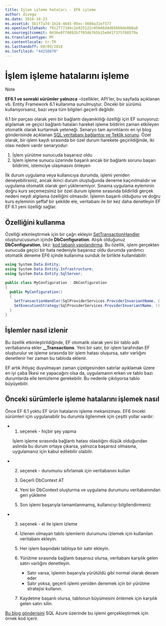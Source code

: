 ```yaml
---
title: İşlem işleme hataları - EF6 işleme
author: divega
ms.date: 2016-10-23
ms.assetid: 5b1f7a7d-1b24-4645-95ec-5608a31ef577
ms.openlocfilehash: f912777104c2e925122c05046d4d65660de8b8a8
ms.sourcegitcommit: 0d36e8ff0892b7f034b765b15e041f375f88579a
ms.translationtype: MT
ms.contentlocale: tr-TR
ms.lasthandoff: 09/09/2018
ms.locfileid: "44250870"
---
```

# <a name="handling-transaction-commit-failures"></a>İşlem işleme hatalarını işleme
> [!NOTE]
> **EF6.1 ve sonraki sürümler yalnızca** -özellikler, API'ler, bu sayfada açıklanan vb. Entity Framework 6.1 kullanıma sunulmuştur. Önceki bir sürümü kullanıyorsanız, bazı veya tüm bilgileri geçerli değildir.  

6.1 bir parçası olarak yeni bir bağlantı dayanıklılığı özelliği için EF sunuyoruz: algılamak ve geçici bağlantı hataları hareket işleme bildirim zaman etkileyen otomatik olarak kurtarmak yeteneği. Senaryo tam ayrıntılarını en iyi blog gönderisinde açıklanan [SQL veritabanı bağlantısı ve Teklik sorunu](http://blogs.msdn.com/b/adonet/archive/2013/03/11/sql-database-connectivity-and-the-idempotency-issue.aspx).  Özet olarak, bir işlem kaydı sırasında bir özel durum harekete geçirildiğinde, iki olası nedeni vardır senaryodur:  

1. İşlem yürütme sunucuda başarısız oldu
2. İşlem işleme sunucu üzerinde başarılı ancak bir bağlantı sorunu başarı bildirimi, istemciye ulaşmasını önleyen  

İlk durum uygulama veya kullanıcıya durumda, işlemi yeniden deneyebilirsiniz, ancak ikinci durum oluştuğunda deneme kaçınılmalıdır ve uygulama otomatik olarak geri yüklenemiyor. Sınama uygulama eyleminin doğru kurs seçemezsiniz bir özel durum işleme sırasında bildirildi gerçek nedeni neydi algılama özelliğini olmasıdır. İşlemin başarılı olduğunu ve doğru kurs eyleminin şeffaf bir şekilde ele, veritabanı ile bir kez daha denetleyin EF EF 6.1 yeni özelliği sağlar.  

## <a name="using-the-feature"></a>Özelliğini kullanma  

Özelliği etkinleştirmek için bir çağrı ekleyin [SetTransactionHandler](https://msdn.microsoft.com/library/system.data.entity.dbconfiguration.setdefaulttransactionhandler.aspx) oluşturucusunun içinde **DbConfiguration**. Alışık olduğunuz **DbConfiguration**, bkz: [kod tabanlı yapılandırma](~/ef6/fundamentals/configuring/code-based.md). Bu özellik, işlem gerçekten sunucuda geçici bir hata nedeniyle başarısız oldu durumda yardımcı otomatik deneme EF6 içinde kullanıma sunduk ile birlikte kullanılabilir:  

``` csharp
using System.Data.Entity;
using System.Data.Entity.Infrastructure;
using System.Data.Entity.SqlServer;

public class MyConfiguration : DbConfiguration  
{
  public MyConfiguration()  
  {  
    SetTransactionHandler(SqlProviderServices.ProviderInvariantName, () => new CommitFailureHandler());  
    SetExecutionStrategy(SqlProviderServices.ProviderInvariantName, () => new SqlAzureExecutionStrategy());  
  }  
}
```  

## <a name="how-transactions-are-tracked"></a>İşlemler nasıl izlenir  

Bu özellik etkinleştirildiğinde, EF otomatik olarak yeni bir tablo adlı veritabanına ekler **__Transactions**. Yeni bir satır, bir işlem tarafından EF oluşturulur ve işleme sırasında bir işlem hatası oluşursa, satır varlığını denetlenir her zaman bu tabloda eklenir.  

EF artık ihtiyaç duyulmayan zaman çizelgesinden satırlar ayıklamak üzere en iyi çaba İlkesi ne yapacağını olsa da, uygulamanın erken ve tablo bazı durumlarda elle temizleme gerekebilir. Bu nedenle çıkılıyorsa tablo büyüyebilir.  

## <a name="how-to-handle-commit-failures-with-previous-versions"></a>Önceki sürümlerle işleme hatalarını işlemek nasıl

Önce EF 6.1 yoktu EF ürün hatalarını işleme mekanizması. EF6 önceki sürümleri için uygulanabilir bu durumla ilgilenmek için çeşitli yollar vardır:  

* 1. seçenek - hiçbir şey yapma  

  İşlem işleme sırasında bağlantı hatası olasılığını düşük olduğundan aslında bu durum ortaya çıkarsa, yalnızca başarısız olmasına, uygulamanız için kabul edilebilir olabilir.  

* 2. seçenek - durumunu sıfırlamak için veritabanını kullan  

  1. Geçerli DbContext AT  
  2. Yeni bir DbContext oluşturma ve uygulama durumunu veritabanından geri yükleme  
  3. Son işlemi başarıyla tamamlanmamış, kullanıcıyı bilgilendirmeniz  

* 3. seçenek - el ile işlem izleme  

  1. İzlenen olmayan tablo işlemlerin durumunu izlemek için kullanılan veritabanı ekleyin.  
  2. Her işlem başındaki tabloya bir satır ekleyin.  
  3. Yürütme sırasında bağlantı başarısız olursa, veritabanı karşılık gelen satırı varlığını denetleyin.  
     - Satır varsa, işlemin başarıyla yürütüldü gibi normal olarak devam eder  
     - Satır yoksa, geçerli işlemi yeniden denemek için bir yürütme stratejisi kullanın.  
  4. Kaydetme başarılı olursa, tablonun büyümesini önlemek için karşılık gelen satırı silin.  

[Bu blog gönderisini](http://blogs.msdn.com/b/adonet/archive/2013/03/11/sql-database-connectivity-and-the-idempotency-issue.aspx) SQL Azure üzerinde bu işlemi gerçekleştirmek için örnek kod içerir.  
